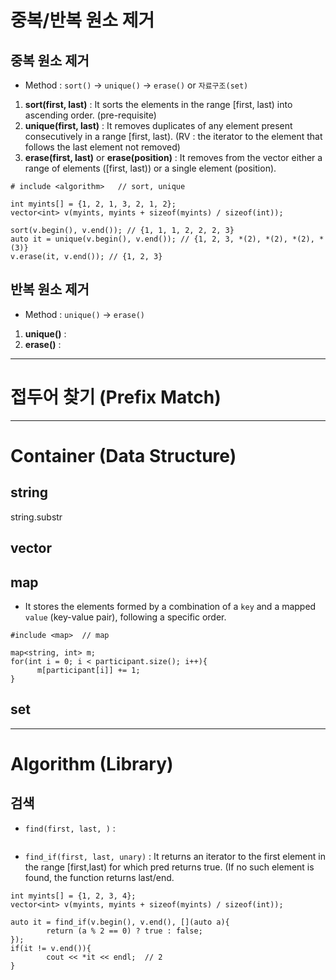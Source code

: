 # 중복/반복 원소 제거
## 중복 원소 제거
- Method : `sort()` -> `unique()` -> `erase()` or `자료구조(set)`
 1) **sort(first, last)** : It sorts the elements in the range [first, last) into ascending order. (pre-requisite)
 2) **unique(first, last)** : It removes duplicates of any element present consecutively in a range [first, last).  (RV : the iterator to the element that follows the last element not removed)
 3) **erase(first, last)** or **erase(position)** : It removes from the vector either a range of elements ([first, last)) or a single element (position).

```
# include <algorithm>   // sort, unique

int myints[] = {1, 2, 1, 3, 2, 1, 2};
vector<int> v(myints, myints + sizeof(myints) / sizeof(int));

sort(v.begin(), v.end()); // {1, 1, 1, 2, 2, 2, 3}
auto it = unique(v.begin(), v.end()); // {1, 2, 3, *(2), *(2), *(2), *(3)}
v.erase(it, v.end()); // {1, 2, 3}
```

## 반복 원소 제거
- Method : `unique()` -> `erase()`
 1) **unique()** : 
 2) **erase()** :



-----
# 접두어 찾기 (Prefix Match)



-----
# Container (Data Structure)
## string
string.substr

## vector

## map
- It stores the elements formed by a combination of a `key` and a mapped `value` (key-value pair), following a specific order.

```
#include <map>  // map

map<string, int> m;
for(int i = 0; i < participant.size(); i++){
      m[participant[i]] += 1;
}
```

## set


-----
# Algorithm (Library)
## 검색
- `find(first, last, )` : 
```
```

- `find_if(first, last, unary)` : It returns an iterator to the first element in the range [first,last) for which pred returns true.  (If no such element is found, the function returns last/end.
```
int myints[] = {1, 2, 3, 4};
vector<int> v(myints, myints + sizeof(myints) / sizeof(int));

auto it = find_if(v.begin(), v.end(), [](auto a){
        return (a % 2 == 0) ? true : false;
});
if(it != v.end()){
        cout << *it << endl;  // 2
}
```


